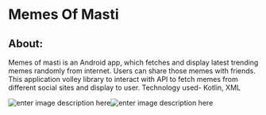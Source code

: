 # Memes Of Masti
## About:

Memes of masti is an Android app, which fetches and display latest trending memes randomly from internet. Users can share those memes with friends. This application volley library to interact with API to fetch memes from different social sites and display to user. 
Technology used- Kotlin, XML

![enter image description here](https://i.ibb.co/bN0YxmQ/Screenshot-1-1.jpg)![enter image description here](https://i.ibb.co/T8psG8k/Screenshot-2-1.jpg)
